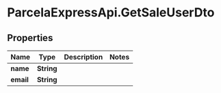 # ParcelaExpressApi.GetSaleUserDto

## Properties
Name | Type | Description | Notes
------------ | ------------- | ------------- | -------------
**name** | **String** |  | 
**email** | **String** |  | 
